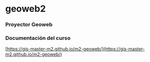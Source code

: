 # geoweb2
### Proyector Geoweb 

### Documentación del curso

[https://gis-master-m2.github.io/m2-geoweb/](https://gis-master-m2.github.io/m2-geoweb/)
